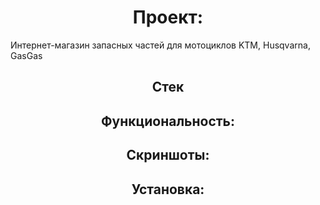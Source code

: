 <h1 align="center">Проект:</h1>

<p>Интернет-магазин запасных частей для мотоциклов KTM, Husqvarna, GasGas</p>

<h2 align="center">Стек</h2>

<h2 align="center">Функциональность:</h2>

<h2 align="center">Скриншоты:</h2>

<h2 align="center">Установка:</h2>

















